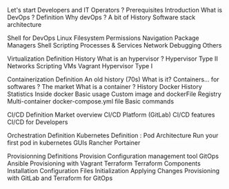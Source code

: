 Let's start
    Developers and IT Operators ?
    Prerequisites
    Introduction
    What is DevOps ?
    Definition
    Why devOps ?
    A bit of History
    Software stack architecture

Shell for DevOps
    Linux Filesystem
    Permissions
    Navigation
    Package Managers
    Shell Scripting
    Processes & Services
    Network Debugging
    Others

Virtualization
    Definition
    History
    What is an hypervisor ?
    Hypervisor Type II
        Networks
        Scripting VMs
        Vagrant
    Hypervisor Type I
    


Containerization
    Definition
    An old history (70s)
    What is it?
    Containers… for softwares ?
    The market
    What is a container ?
    History
    Docker
        History
        Statistics
        Inside docker
        Basic usage
        Custom image and dockerFile
        Registry
        Multi-container
        docker-compose.yml file
        Basic commands

CI/CD
    Definition
    Market overview
    CI/CD Platform (GitLab)
    CI/CD features
    CI/CD for Developers


Orchestration
    Definition
    Kubernetes
    Definition : Pod
    Architecture
    Run your first pod in kubernetes
    GUIs
        Rancher
        Portainer

Provisionning
    Definitions
    Provision
    Configuration management tool
    GitOps
    Ansible
    Provisioning with Vagrant
    Terraform
        Terraform Components
        Installation
        Configuration Files
        Initialization
        Applying Changes
    Provisioning with GitLab and Terraform for GitOps

